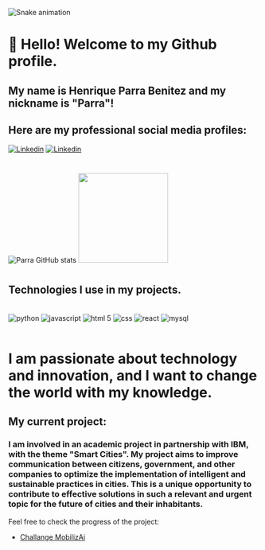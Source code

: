 
![Snake animation](https://github.com/rickparra/rickparra/blob/output/github-contribution-grid-snake.svg)
#
# 👋 Hello! Welcome to my Github profile.
## My name is Henrique Parra Benitez and my nickname is "Parra"!
## Here are my professional social media profiles:

[![Linkedin](https://img.shields.io/badge/LinkedIn-0077B5?style=for-the-badge&logo=linkedin&logoColor=white)](https://www.linkedin.com/in/henrique-parra-benitez/)
[![Linkedin](https://img.shields.io/badge/GitHub-100000?style=for-the-badge&logo=github&logoColor=white)](https://github.com/rickparra)
#
![Parra GitHub stats](https://github-readme-stats.vercel.app/api?username=rickparra&show_icons=true&theme=dracula)
<img height="180em" src="https://github-readme-stats.vercel.app/api/top-langs/?username=rickparra&layout=compact&langs_count=7&theme=dracula">

#

## Technologies I use in my projects.
<div style="display: inline_block"><br>
    <img align="center" alt="python" src="https://img.shields.io/badge/Python-3776AB?style=for-the-badge&logo=python&logoColor=white">
    <img align="center" alt="javascript" src="https://img.shields.io/badge/JavaScript-F7DF1E?style=for-the-badge&logo=javascript&logoColor=black">
    <img align="center" alt="html 5" src="https://img.shields.io/badge/HTML5-E34F26?style=for-the-badge&logo=html5&logoColor=white">
    <img align="center" alt="css" src="https://img.shields.io/badge/CSS3-1572B6?style=for-the-badge&logo=css3&logoColor=white">
    <img align="center" alt="react" src="https://img.shields.io/badge/React-20232A?style=for-the-badge&logo=react&logoColor=61DAFB">
    <img align="center" alt="mysql" src="https://img.shields.io/badge/MySQL-00000F?style=for-the-badge&logo=mysql&logoColor=white">
</div><br>

#

# I am passionate about technology and innovation, and I want to change the world with my knowledge.

## My current project:
### I am involved in an academic project in partnership with IBM, with the theme "Smart Cities". My project aims to improve communication between citizens, government, and other companies to optimize the implementation of intelligent and sustainable practices in cities. This is a unique opportunity to contribute to effective solutions in such a relevant and urgent topic for the future of cities and their inhabitants.

Feel free to check the progress of the project:

- [Challange MobilizAi](https://github.com/rickparra/Challange-MobilizAi)

#

